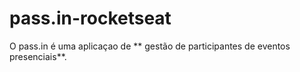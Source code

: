 # pass.in-rocketseat

O pass.in é uma aplicaçao de ** gestão de participantes de eventos presenciais**.

